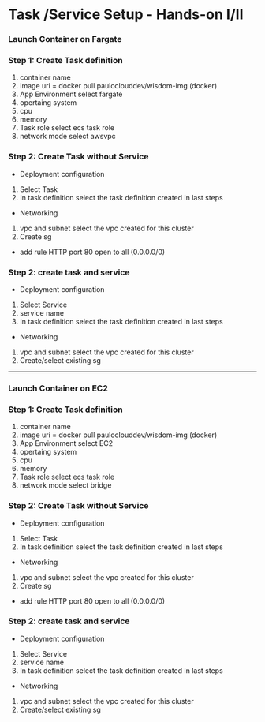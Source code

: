 # Task /Service Setup - Hands-on I/II
### Launch Container on Fargate
### Step 1: Create Task definition
1. container name
2. image uri = docker pull pauloclouddev/wisdom-img (docker)
3. App Environment select fargate
4. opertaing system
5. cpu
6. memory
7. Task role select ecs task role
8. network mode select awsvpc

### Step 2: Create Task without Service
* Deployment configuration
1. Select Task 
2. In task definition select the task definition created in last steps
* Networking
1. vpc and subnet select the vpc created for this cluster
2. Create sg
- add rule HTTP port 80 open to all (0.0.0.0/0)

### Step 2: create task and service
* Deployment configuration
1. Select Service
2. service name 
3. In task definition select the task definition created in last steps
* Networking
1. vpc and subnet select the vpc created for this cluster
2. Create/select existing  sg
*****************************************************
### Launch Container on EC2
### Step 1: Create Task definition
1. container name
2. image uri = docker pull pauloclouddev/wisdom-img (docker)
3. App Environment select EC2
4. opertaing system
5. cpu
6. memory
7. Task role select ecs task role
8. network mode select bridge

### Step 2: Create Task without Service
* Deployment configuration
1. Select Task 
2. In task definition select the task definition created in last steps
* Networking
1. vpc and subnet select the vpc created for this cluster
2. Create sg
- add rule HTTP port 80 open to all (0.0.0.0/0)

### Step 2: create task and service
* Deployment configuration
1. Select Service
2. service name 
3. In task definition select the task definition created in last steps
* Networking
1. vpc and subnet select the vpc created for this cluster
2. Create/select existing  sg

